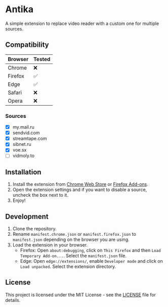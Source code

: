 # Antika
A simple extension to replace video reader with a custom one for multiple sources.

## Compatibility
| Browser | Tested |
|---------|---------|
| Chrome  | ❌   |
| Firefox | ✅   |
| Edge    | ✅   |
| Safari  | ❌   |
| Opera   | ❌   |

### Sources
- [x] my.mail.ru
- [x] sendvid.com
- [x] streamtape.com
- [x] sibnet.ru
- [x] voe.sx
- [ ] vidmoly.to

## Installation
1. Install the extension from [Chrome Web Store](https://google.com/?q=Not%20available) or [Firefox Add-ons](https://google.com/?q=Not%20available).
2. Open the extension settings and if you want to disable a source, uncheck the box next to it.
3. Enjoy!

## Development
1. Clone the repository.
2. Rename `manifest.chrome.json` or `manifest.firefox.json` to `manifest.json` depending on the browser you are using.
3. Load the extension in your browser.
   - Firefox: Open `about:debugging`, click on `This Firefox` and then `Load Temporary Add-on...`. Select the `manifest.json` file.
   - Edge: Open `edge://extensions/`, enable `Developer mode` and click on `Load unpacked`. Select the extension directory.

## License
This project is licensed under the MIT License - see the [LICENSE](LICENSE) file for details.
